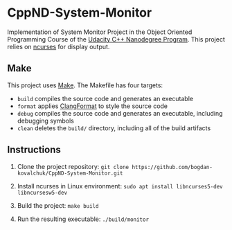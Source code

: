 # CppND-System-Monitor

Implementation of System Monitor Project in the Object Oriented Programming Course of the [Udacity C++ Nanodegree Program](https://www.udacity.com/course/c-plus-plus-nanodegree--nd213). This project relies on [ncurses](https://www.gnu.org/software/ncurses/) for display output.

## Make
This project uses [Make](https://www.gnu.org/software/make/). The Makefile has four targets:
* `build` compiles the source code and generates an executable
* `format` applies [ClangFormat](https://clang.llvm.org/docs/ClangFormat.html) to style the source code
* `debug` compiles the source code and generates an executable, including debugging symbols
* `clean` deletes the `build/` directory, including all of the build artifacts

## Instructions

1. Clone the project repository: `git clone https://github.com/bogdan-kovalchuk/CppND-System-Monitor.git`

2. Install ncurses in Linux environment: `sudo apt install libncurses5-dev libncursesw5-dev`

3. Build the project: `make build`

4. Run the resulting executable: `./build/monitor`